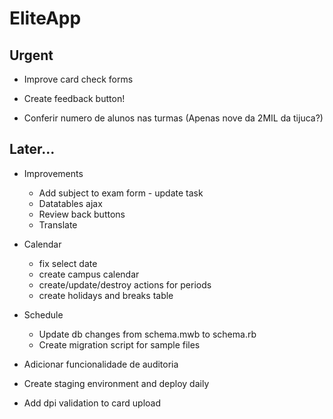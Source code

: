 # EliteApp


## Urgent

* Improve card check forms

* Create feedback button!

* Conferir numero de alunos nas turmas
  (Apenas nove da 2MIL da tijuca?)

## Later...

* Improvements
  * Add subject to exam form - update task
  * Datatables ajax
  * Review back buttons
  * Translate

* Calendar
  * fix select date
  * create campus calendar
  * create/update/destroy actions for periods
  * create holidays and breaks table

* Schedule
  * Update db changes from schema.mwb to schema.rb
  * Create migration script for sample files

* Adicionar funcionalidade de auditoria
* Create staging environment and deploy daily
* Add dpi validation to card upload


